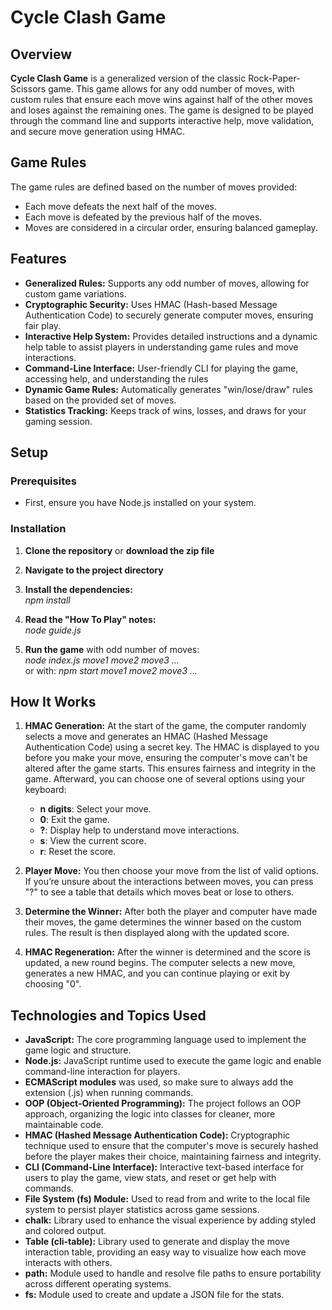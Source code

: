 # Cycle Clash Game

## Overview

**Cycle Clash Game** is a generalized version of the classic Rock-Paper-Scissors game. This game allows for any odd number of moves, with custom rules that ensure each move wins against half of the other moves and loses against the remaining ones. The game is designed to be played through the command line and supports interactive help, move validation, and secure move generation using HMAC.

## Game Rules

The game rules are defined based on the number of moves provided:

- Each move defeats the next half of the moves.
- Each move is defeated by the previous half of the moves.
- Moves are considered in a circular order, ensuring balanced gameplay.

## Features

- **Generalized Rules:** Supports any odd number of moves, allowing for custom game variations.
- **Cryptographic Security:** Uses HMAC (Hash-based Message Authentication Code) to securely generate computer moves, ensuring fair play.
- **Interactive Help System:** Provides detailed instructions and a dynamic help table to assist players in understanding game rules and move interactions.
- **Command-Line Interface:** User-friendly CLI for playing the game, accessing help, and understanding the rules
- **Dynamic Game Rules:** Automatically generates "win/lose/draw" rules based on the provided set of moves.
- **Statistics Tracking:** Keeps track of wins, losses, and draws for your gaming session.

## Setup

### Prerequisites

- First, ensure you have Node.js installed on your system.

### Installation

1. **Clone the repository** or **download the zip file**

2. **Navigate to the project directory**

3. **Install the dependencies:**  
   _npm install_

4. **Read the "How To Play" notes:**  
   _node guide.js_

5. **Run the game** with odd number of moves:  
    _node index.js move1 move2 move3 ..._  
    or with: _npm start move1 move2 move3 ..._

## How It Works

1. **HMAC Generation:**
   At the start of the game, the computer randomly selects a move and generates an HMAC (Hashed Message Authentication Code) using a secret key. The HMAC is displayed to you before you make your move, ensuring the computer's move can't be altered after the game starts. This ensures fairness and integrity in the game. Afterward, you can choose one of several options using your keyboard:
   - **n digits**: Select your move.
   - **0**: Exit the game.
   - **?**: Display help to understand move interactions.
   - **s**: View the current score.
   - **r**: Reset the score.

2. **Player Move:**
   You then choose your move from the list of valid options. If you’re unsure about the interactions between moves, you can press "?" to see a table that details which moves beat or lose to others.

3. **Determine the Winner:**
   After both the player and computer have made their moves, the game determines the winner based on the custom rules. The result is then displayed along with the updated score.

4. **HMAC Regeneration:**
   After the winner is determined and the score is updated, a new round begins. The computer selects a new move, generates a new HMAC, and you can continue playing or exit by choosing "0".

## Technologies and Topics Used

- **JavaScript:** The core programming language used to implement the game logic and structure.
- **Node.js:** JavaScript runtime used to execute the game logic and enable command-line interaction for players.
- **ECMAScript modules** was used, so make sure to always add the extension (.js) when running commands.
- **OOP (Object-Oriented Programming):** The project follows an OOP approach, organizing the logic into classes for cleaner, more maintainable code.
- **HMAC (Hashed Message Authentication Code):** Cryptographic technique used to ensure that the computer's move is securely hashed before the player makes their choice, maintaining fairness and integrity.
- **CLI (Command-Line Interface):** Interactive text-based interface for users to play the game, view stats, and reset or get help with commands.
- **File System (fs) Module:** Used to read from and write to the local file system to persist player statistics across game sessions.
- **chalk:** Library used to enhance the visual experience by adding styled and colored output.
- **Table (cli-table):** Library used to generate and display the move interaction table, providing an easy way to visualize how each move interacts with others.
- **path:** Module used to handle and resolve file paths to ensure portability across different operating systems.
- **fs:** Module used to create and update a JSON file for the stats.
